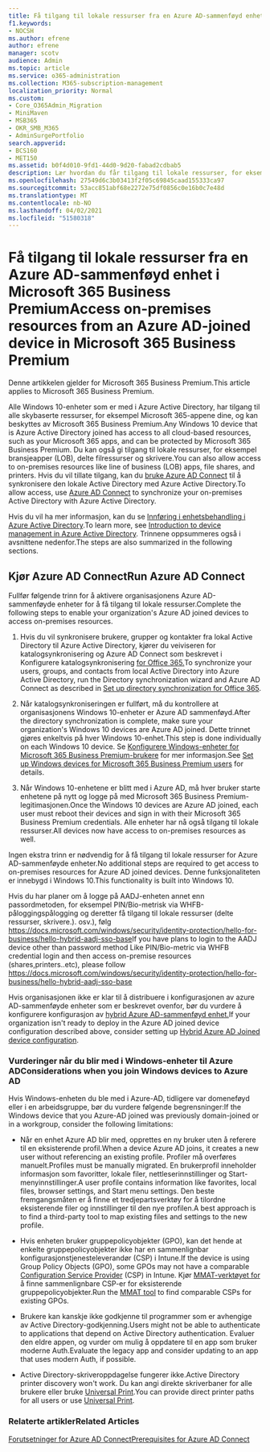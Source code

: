 ```yaml
---
title: Få tilgang til lokale ressurser fra en Azure AD-sammenføyd enhet i Microsoft 365 Business
f1.keywords:
- NOCSH
ms.author: efrene
author: efrene
manager: scotv
audience: Admin
ms.topic: article
ms.service: o365-administration
ms.collection: M365-subscription-management
localization_priority: Normal
ms.custom:
- Core_O365Admin_Migration
- MiniMaven
- MSB365
- OKR_SMB_M365
- AdminSurgePortfolio
search.appverid:
- BCS160
- MET150
ms.assetid: b0f4d010-9fd1-44d0-9d20-fabad2cdbab5
description: Lær hvordan du får tilgang til lokale ressurser, for eksempel bransjeapper, delte filer og skrivere fra en Azure Active Directory-enhet som er med i Windows 10.
ms.openlocfilehash: 27549d6c3b03413f2f05c69845caad155333ca97
ms.sourcegitcommit: 53acc851abf68e2272e75df0856c0e16b0c7e48d
ms.translationtype: MT
ms.contentlocale: nb-NO
ms.lasthandoff: 04/02/2021
ms.locfileid: "51580318"
---
```

# <a name="access-on-premises-resources-from-an-azure-ad-joined-device-in-microsoft-365-business-premium"></a><span data-ttu-id="f89c7-103">Få tilgang til lokale ressurser fra en Azure AD-sammenføyd enhet i Microsoft 365 Business Premium</span><span class="sxs-lookup"><span data-stu-id="f89c7-103">Access on-premises resources from an Azure AD-joined device in Microsoft 365 Business Premium</span></span>

<span data-ttu-id="f89c7-104">Denne artikkelen gjelder for Microsoft 365 Business Premium.</span><span class="sxs-lookup"><span data-stu-id="f89c7-104">This article applies to Microsoft 365 Business Premium.</span></span>

<span data-ttu-id="f89c7-105">Alle Windows 10-enheter som er med i Azure Active Directory, har tilgang til alle skybaserte ressurser, for eksempel Microsoft 365-appene dine, og kan beskyttes av Microsoft 365 Business Premium.</span><span class="sxs-lookup"><span data-stu-id="f89c7-105">Any Windows 10 device that is Azure Active Directory joined has access to all cloud-based resources, such as your Microsoft 365 apps, and can be protected by Microsoft 365 Business Premium.</span></span> <span data-ttu-id="f89c7-106">Du kan også gi tilgang til lokale ressurser, for eksempel bransjeapper (LOB), delte filressurser og skrivere.</span><span class="sxs-lookup"><span data-stu-id="f89c7-106">You can also allow access to on-premises resources like line of business (LOB) apps, file shares, and printers.</span></span> <span data-ttu-id="f89c7-107">Hvis du vil tillate tilgang, kan du [bruke Azure AD Connect](/azure/active-directory/connect/active-directory-aadconnect) til å synkronisere den lokale Active Directory med Azure Active Directory.</span><span class="sxs-lookup"><span data-stu-id="f89c7-107">To allow access, use [Azure AD Connect](/azure/active-directory/connect/active-directory-aadconnect) to synchronize your on-premises Active Directory with Azure Active Directory.</span></span> 

<span data-ttu-id="f89c7-108">Hvis du vil ha mer informasjon, kan du se [Innføring i enhetsbehandling i Azure Active Directory](/azure/active-directory/device-management-introduction).</span><span class="sxs-lookup"><span data-stu-id="f89c7-108">To learn more, see [Introduction to device management in Azure Active Directory](/azure/active-directory/device-management-introduction).</span></span>
<span data-ttu-id="f89c7-109">Trinnene oppsummeres også i avsnittene nedenfor.</span><span class="sxs-lookup"><span data-stu-id="f89c7-109">The steps are also summarized in the following sections.</span></span>
 
## <a name="run-azure-ad-connect"></a><span data-ttu-id="f89c7-110">Kjør Azure AD Connect</span><span class="sxs-lookup"><span data-stu-id="f89c7-110">Run Azure AD Connect</span></span>

<span data-ttu-id="f89c7-111">Fullfør følgende trinn for å aktivere organisasjonens Azure AD-sammenføyde enheter for å få tilgang til lokale ressurser.</span><span class="sxs-lookup"><span data-stu-id="f89c7-111">Complete the following steps to enable your organization's Azure AD joined devices to access on-premises resources.</span></span>
  
1. <span data-ttu-id="f89c7-112">Hvis du vil synkronisere brukere, grupper og kontakter fra lokal Active Directory til Azure Active Directory, kjører du veiviseren for katalogsynkronisering og Azure AD Connect som beskrevet i Konfigurere katalogsynkronisering [for Office 365.](../enterprise/set-up-directory-synchronization.md)</span><span class="sxs-lookup"><span data-stu-id="f89c7-112">To synchronize your users, groups, and contacts from local Active Directory into Azure Active Directory, run the Directory synchronization wizard and Azure AD Connect as described in [Set up directory synchronization for Office 365](../enterprise/set-up-directory-synchronization.md).</span></span>
    
2. <span data-ttu-id="f89c7-113">Når katalogsynkroniseringen er fullført, må du kontrollere at organisasjonens Windows 10-enheter er Azure AD sammenføyd.</span><span class="sxs-lookup"><span data-stu-id="f89c7-113">After the directory synchronization is complete, make sure your organization's Windows 10 devices are Azure AD joined.</span></span> <span data-ttu-id="f89c7-114">Dette trinnet gjøres enkeltvis på hver Windows 10-enhet.</span><span class="sxs-lookup"><span data-stu-id="f89c7-114">This step is done individually on each Windows 10 device.</span></span> <span data-ttu-id="f89c7-115">Se [Konfigurere Windows-enheter for Microsoft 365 Business Premium-brukere](set-up-windows-devices.md) for mer informasjon.</span><span class="sxs-lookup"><span data-stu-id="f89c7-115">See [Set up Windows devices for Microsoft 365 Business Premium users](set-up-windows-devices.md) for details.</span></span> 
    
3. <span data-ttu-id="f89c7-116">Når Windows 10-enhetene er blitt med i Azure AD, må hver bruker starte enhetene på nytt og logge på med Microsoft 365 Business Premium-legitimasjonen.</span><span class="sxs-lookup"><span data-stu-id="f89c7-116">Once the Windows 10 devices are Azure AD joined, each user must reboot their devices and sign in with their Microsoft 365 Business Premium credentials.</span></span> <span data-ttu-id="f89c7-117">Alle enheter har nå også tilgang til lokale ressurser.</span><span class="sxs-lookup"><span data-stu-id="f89c7-117">All devices now have access to on-premises resources as well.</span></span>
    
<span data-ttu-id="f89c7-118">Ingen ekstra trinn er nødvendig for å få tilgang til lokale ressurser for Azure AD-sammenføyde enheter.</span><span class="sxs-lookup"><span data-stu-id="f89c7-118">No additional steps are required to get access to on-premises resources for Azure AD joined devices.</span></span> <span data-ttu-id="f89c7-119">Denne funksjonaliteten er innebygd i Windows 10.</span><span class="sxs-lookup"><span data-stu-id="f89c7-119">This functionality is built into Windows 10.</span></span> 

<span data-ttu-id="f89c7-120">Hvis du har planer om å logge på AADJ-enheten annet enn passordmetoden, for eksempel PIN/Bio-metrisk via WHFB-påloggingspålogging og deretter få tilgang til lokale ressurser (delte ressurser, skrivere.). osv.), følg https://docs.microsoft.com/windows/security/identity-protection/hello-for-business/hello-hybrid-aadj-sso-base</span><span class="sxs-lookup"><span data-stu-id="f89c7-120">If you have plans to login to the AADJ device other than password method Like PIN/Bio-metric via WHFB credential login and then access on-premise resources (shares,printers..etc), please follow https://docs.microsoft.com/windows/security/identity-protection/hello-for-business/hello-hybrid-aadj-sso-base</span></span>
  
<span data-ttu-id="f89c7-121">Hvis organisasjonen ikke er klar til å distribuere i konfigurasjonen av azure AD-sammenføyde enheter som er beskrevet ovenfor, bør du vurdere å konfigurere konfigurasjon av [hybrid Azure AD-sammenføyd enhet.](manage-windows-devices.md)</span><span class="sxs-lookup"><span data-stu-id="f89c7-121">If your organization isn't ready to deploy in the Azure AD joined device configuration described above, consider setting up [Hybrid Azure AD Joined device configuration](manage-windows-devices.md).</span></span>
  
### <a name="considerations-when-you-join-windows-devices-to-azure-ad"></a><span data-ttu-id="f89c7-122">Vurderinger når du blir med i Windows-enheter til Azure AD</span><span class="sxs-lookup"><span data-stu-id="f89c7-122">Considerations when you join Windows devices to Azure AD</span></span>

<span data-ttu-id="f89c7-123">Hvis Windows-enheten du ble med i Azure-AD, tidligere var domeneføyd eller i en arbeidsgruppe, bør du vurdere følgende begrensninger:</span><span class="sxs-lookup"><span data-stu-id="f89c7-123">If the Windows device that you Azure-AD joined was previously domain-joined or in a workgroup, consider the following limitations:</span></span>
  
- <span data-ttu-id="f89c7-124">Når en enhet Azure AD blir med, opprettes en ny bruker uten å referere til en eksisterende profil.</span><span class="sxs-lookup"><span data-stu-id="f89c7-124">When a device Azure AD joins, it creates a new user without referencing an existing profile.</span></span> <span data-ttu-id="f89c7-125">Profiler må overføres manuelt.</span><span class="sxs-lookup"><span data-stu-id="f89c7-125">Profiles must be manually migrated.</span></span> <span data-ttu-id="f89c7-126">En brukerprofil inneholder informasjon som favoritter, lokale filer, nettleserinnstillinger og Start-menyinnstillinger.</span><span class="sxs-lookup"><span data-stu-id="f89c7-126">A user profile contains information like favorites, local files, browser settings, and Start menu settings.</span></span> <span data-ttu-id="f89c7-127">Den beste fremgangsmåten er å finne et tredjepartsverktøy for å tilordne eksisterende filer og innstillinger til den nye profilen.</span><span class="sxs-lookup"><span data-stu-id="f89c7-127">A best approach is to find a third-party tool to map existing files and settings to the new profile.</span></span>

- <span data-ttu-id="f89c7-128">Hvis enheten bruker gruppepolicyobjekter (GPO), kan det hende [](/windows/configuration/provisioning-packages/how-it-pros-can-use-configuration-service-providers) at enkelte gruppepolicyobjekter ikke har en sammenlignbar konfigurasjonstjenesteleverandør (CSP) i Intune.</span><span class="sxs-lookup"><span data-stu-id="f89c7-128">If the device is using Group Policy Objects (GPO), some GPOs may not have a comparable [Configuration Service Provider](/windows/configuration/provisioning-packages/how-it-pros-can-use-configuration-service-providers) (CSP) in Intune.</span></span> <span data-ttu-id="f89c7-129">Kjør [MMAT-verktøyet for](https://www.microsoft.com/download/details.aspx?id=45520) å finne sammenlignbare CSP-er for eksisterende gruppepolicyobjekter.</span><span class="sxs-lookup"><span data-stu-id="f89c7-129">Run the [MMAT tool](https://www.microsoft.com/download/details.aspx?id=45520) to find comparable CSPs for existing GPOs.</span></span>

- <span data-ttu-id="f89c7-130">Brukere kan kanskje ikke godkjenne til programmer som er avhengige av Active Directory-godkjenning.</span><span class="sxs-lookup"><span data-stu-id="f89c7-130">Users might not be able to authenticate to applications that depend on Active Directory authentication.</span></span> <span data-ttu-id="f89c7-131">Evaluer den eldre appen, og vurder om mulig å oppdatere til en app som bruker moderne Auth.</span><span class="sxs-lookup"><span data-stu-id="f89c7-131">Evaluate the legacy app and consider updating to an app that uses modern Auth, if possible.</span></span>

- <span data-ttu-id="f89c7-132">Active Directory-skriveroppdagelse fungerer ikke.</span><span class="sxs-lookup"><span data-stu-id="f89c7-132">Active Directory printer discovery won't work.</span></span> <span data-ttu-id="f89c7-133">Du kan angi direkte skriverbaner for alle brukere eller bruke [Universal Print](/universal-print/).</span><span class="sxs-lookup"><span data-stu-id="f89c7-133">You can provide direct printer paths for all users or use [Universal Print](/universal-print/).</span></span>

### <a name="related-articles"></a><span data-ttu-id="f89c7-134">Relaterte artikler</span><span class="sxs-lookup"><span data-stu-id="f89c7-134">Related Articles</span></span>

[<span data-ttu-id="f89c7-135">Forutsetninger for Azure AD Connect</span><span class="sxs-lookup"><span data-stu-id="f89c7-135">Prerequisites for Azure AD Connect</span></span>](https://docs.microsoft.com/azure/active-directory/hybrid/how-to-connect-install-prerequisites)
